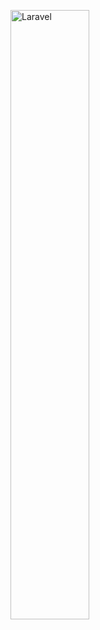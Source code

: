 <!--![](https://www.chawtechsolutions.com/wp-content/uploads/2019/03/developer.gif) -->
<p>
  <img alt="Laravel" src="https://www.chawtechsolutions.com/wp-content/uploads/2019/03/developer.gif" width="50%" />
</p>
